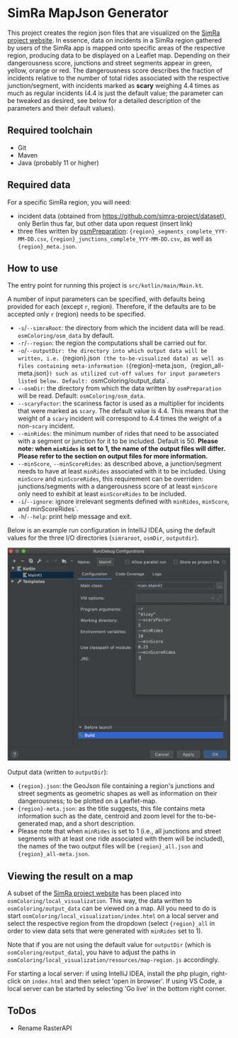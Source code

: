 # SimRa MapJson Generator

This project creates the region json files that are visualized on the [SimRa project website](https://github.com/simra-project/simra-project.github.io/tree/master).
In essence, data on incidents in a SimRa region gathered by users of the SimRa app is mapped onto specific areas of the respective region, producing data to be displayed on a Leaflet map.
Depending on their dangerousness score, junctions and street segments appear in green, yellow, orange or red.
The dangerousness score describes the fraction of incidents relative to the number of total rides associated with the respective
junction/segment, with incidents marked as **scary** weighing 4.4 times as much as regular incidents (4.4 is just the default value; the parameter can be tweaked as desired, see below for a detailed description of the parameters and their default values). 

## Required toolchain

- Git
- Maven
- Java (probably 11 or higher)

## Required data

For a specific SimRa region, you will need:
- incident data (obtained from https://github.com/simra-project/dataset), only Berlin thus far, but other data upon request (insert link)
- three files written by [osmPreparation](https://github.com/simra-project/osmPreparation): `{region}_segments_complete_YYY-MM-DD.csv`,  `{region}_junctions_complete_YYY-MM-DD.csv`, as well as `{region}_meta.json`.

## How to use

The entry point for running this project is `src/kotlin/main/Main.kt`. 

A number of input parameters can be specified, with defaults being provided for each (except `r`, region). Therefore, if the defaults are to be accepted only `r` (region) needs to be specified.
- `-s`/`--simraRoot`: the directory from which the incident data will be read. `osmColoring/osm_data` by default.
- `-r`/`--region`: the region the computations shall be carried out for.
- `-o`/`--outputDir: the directory into which output data will be written, i.e. `{region}.json` (the to-be-visualized data) as well as files containing meta-information (`{region}-meta.json`, `{region_all-meta.json}`) such as utilized cut-off values for input parameters listed below.
Default: `osmColoring/output_data`.
- `--osmDir`: the directory from which the data written by `osmPreparation` will be read. Default: `osmColoring/osm_data`.
- `--scaryFactor`: the scariness factor is used as a multiplier for incidents that were marked as `scary`. The default value is 4.4. This means that the weight of a `scary` incident will correspond to 4.4 times the weight of a non-`scary` incident.
- `--minRides`: the minimum number of rides that need to be associated with a segment or junction for it to be included. Default is 50. **Please note: when `minRides` is set to 1, the name of the output files will differ. Please refer to the section on output files for more information.**
- `--minScore`, `--minScoreRides`: as described above, a junction/segment needs to have at least `minRides` associated with it to be included. Using `minScore` and `minScoreRides`, this requirement can be overriden: junctions/segments with a dangerousness
score of at least `minScore` only need to exhibit at least `minScoreRides` to be included. 
- `-i`/`--ignore`: ignore irrelevant segments defined with `minRides`, `minScore`, and minScoreRides`.
- `-h`/`--help`: print help message and exit.

Below is an example run configuration in IntelliJ IDEA, using the default values for the three I/O directories (`simraroot`, `osmDir`, `outputdir`).

![Example run configuration for `Main.kt` in IntelliJ IDEA, using the defaults for data I/O directories.](run_config.png)

Output data (written to `outputDir`):
- `{region}.json`: the GeoJson file containing a region's junctions and street segments as geometric shapes as well as information on their dangerousness; to be plotted on a Leaflet-map.
- `{region}-meta.json`: as the title suggests, this file contains meta information such as the date, centroid and zoom level for the to-be-generated map, and a short description.
- Please note that when `minRides` is set to 1 (i.e., all junctions and street segments with at least one ride associated with them will be included), the names of the two output files will be `{region}_all.json` and `{region}_all-meta.json`. 

## Viewing the result on a map

A subset of the [SimRa project website](https://github.com/simra-project/simra-project.github.io) has been placed into `osmColoring/local_visualization`. This way, the data written to `osmColoring/output_data` can be viewed on a map.
All you need to do is start `osmColoring/local_visualization/index.html` on a local server and select the respective region from the dropdown (select `{region}_all` in order to view data sets that were generated
with `minRides` set to 1).

Note that if you are not using the default value for `outputDir` (which is `osmColoring/output_data`), you have to adjust the paths in `osmColoring/local_visualization/resources/map-region.js` accordingly.

For starting a local server: if using IntelliJ IDEA, install the php plugin, right-click on `index.html` and then select 'open in browser'. If using VS Code, a local server can be started by selecting 'Go live' in the bottom right corner.

## ToDos

- Rename RasterAPI
